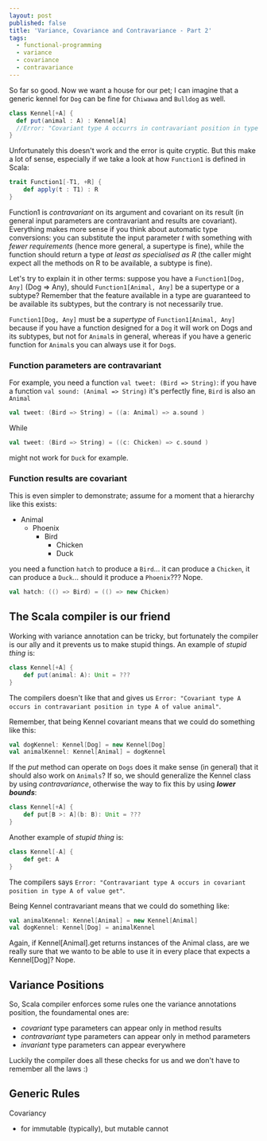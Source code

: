 ```yaml
---
layout: post
published: false
title: 'Variance, Covariance and Contravariance - Part 2'
tags:
  - functional-programming
  - variance
  - covariance
  - contravariance
---
```


So far so good. Now we want a house for our pet; I can imagine that a generic kennel for `Dog` can be fine for `Chiwawa` and `Bulldog` as well.

```scala
class Kennel[+A] {
  def put(animal : A) : Kennel[A] 
  //Error: "Covariant type A occurrs in contravariant position in type A of value animal"
}
```

Unfortunately this doesn't work and the error is quite cryptic. But this make a lot of sense, especially if we take a look at how `Function1` is defined in Scala:

```scala
trait Function1[-T1, +R] {
	def apply(t : T1) : R
}
```

Function1 is _contravariant_ on its argument and covariant on its result (in general input parameters are contravariant and results are covariant).
Everything makes more sense if you think about automatic type conversions: you can substitute the input parameter _t_ with something with *fewer requirements* (hence more general, a supertype is fine), while the function should return a type *at least as specialised as R* (the caller might expect all the methods on R to be available, a subtype is fine).

Let's try to explain it in other terms: suppose you have a `Function1[Dog, Any]` (Dog => Any), should `Function1[Animal, Any]` be a supertype or a subtype? Remember that the feature available in a type are guaranteed to be available its subtypes, but the contrary is not necessarily true.

`Function1[Dog, Any]` must be a *supertype* of `Function1[Animal, Any]` because if you have a function designed for a `Dog` it will work on Dogs and its subtypes, but not for `Animal`s in general, whereas if you have a generic function for `Animal`s you can always use it for `Dog`s.



### Function parameters are contravariant 
For example, you need a function `val tweet: (Bird => String)`: if you have a function `val sound: (Animal => String)` it's perfectly fine, `Bird` is also an `Animal`

```scala
val tweet: (Bird => String) = ((a: Animal) => a.sound )
```

While 

```scala
val tweet: (Bird => String) = ((c: Chicken) => c.sound )
```

might not work for `Duck` for example.

### Function results are covariant
This is even simpler to demonstrate; assume for a moment that a hierarchy like this exists:

- Animal 
	- Phoenix 
    	- Bird 
    		- Chicken
        	- Duck

you need a function `hatch` to produce a `Bird`... it can produce a `Chicken`, it can produce a `Duck`... should it produce a `Phoenix`??? Nope.

```scala
val hatch: (() => Bird) = (() => new Chicken)
```

## The Scala compiler is our friend
Working with variance annotation can be tricky, but fortunately the compiler is our ally and it prevents us to make stupid things. An example of _stupid thing_ is:

```scala
class Kennel[+A] {
	def put(animal: A): Unit = ???
}
```

The compilers doesn't like that and gives us `Error: "Covariant type A occurs in contravariant position in type A of value animal"`.

Remember, that being Kennel covariant means that we could do something like this:

```scala
val dogKennel: Kennel[Dog] = new Kennel[Dog]
val animalKennel: Kennel[Animal] = dogKennel
```

If the _put_ method can operate on `Dogs` does it make sense (in general) that it should also work on `Animals`? If so, we should generalize the Kennel class by using *contravariance*, otherwise the way to fix this by using ***lower bounds***:

```scala
class Kennel[+A] {
	def put[B >: A](b: B): Unit = ???
}
```


Another example of _stupid thing_ is:

```scala
class Kennel[-A] {
	def get: A
}
```

The compilers says `Error: "Contravariant type A occurs in covariant position in type A of value get"`.

Being Kennel contravariant means that we could do something like:

```scala
val animalKennel: Kennel[Animal] = new Kennel[Animal]
val dogKennel: Kennel[Dog] = animalKennel
```

Again, if Kennel[Animal].get returns instances of the Animal class, are we really sure that we wanto to be able to use it in every place that expects a Kennel[Dog]? Nope.

## Variance Positions
So, Scala compiler enforces some rules one the variance annotations position, the foundamental ones are:

- _covariant_ type parameters can appear only in method results
- _contravariant_ type parameters can appear only in method parameters
- _invariant_ type parameters can appear everywhere

Luckily the compiler does all these checks for us and we don't have to remember all the laws :)

## Generic Rules
Covariancy
- for immutable (typically), but mutable cannot



